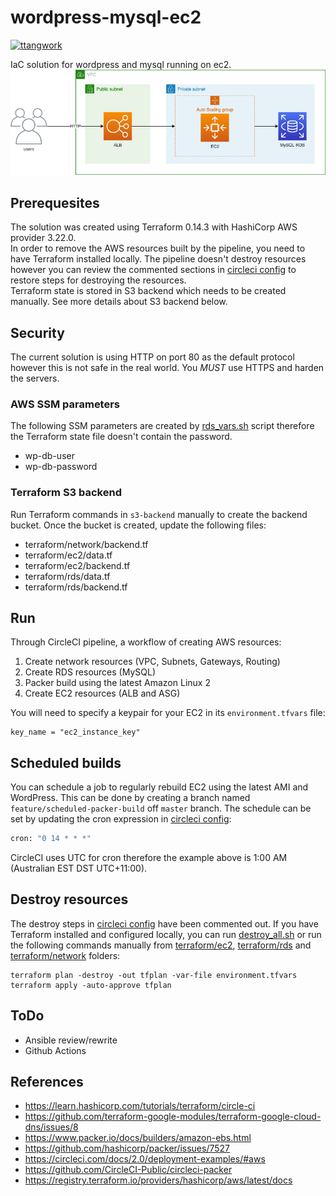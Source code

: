 # wordpress-mysql-ec2

[![ttangwork](https://circleci.com/gh/ttangwork/wordpress-mysql-ec2.svg?style=svg)](https://circleci.com/gh/ttangwork/wordpress-mysql-ec2)

IaC solution for wordpress and mysql running on ec2.  
![Architecture](docs/wordpress-mysql-ec2.png "Architecture")

## Prerequesites

The solution was created using Terraform 0.14.3 with HashiCorp AWS provider 3.22.0.  
In order to remove the AWS resources built by the pipeline, you need to have Terraform installed locally. The pipeline doesn't destroy resources however you can review the commented sections in [circleci config](.circleci/config.yml) to restore steps for destroying the resources.  
Terraform state is stored in S3 backend which needs to be created manually. See more details about S3 backend below.

## Security

The current solution is using HTTP on port 80 as the default protocol however this is not safe in the real world. You *MUST* use HTTPS and harden the servers.

### AWS SSM parameters

The following SSM parameters are created by [rds_vars.sh](./scripts/rds_vars.sh) script therefore the Terraform state file doesn't contain the password.

* wp-db-user
* wp-db-password

### Terraform S3 backend

Run Terraform commands in `s3-backend` manually to create the backend bucket. Once the bucket is created, update the following files:

* terraform/network/backend.tf
* terraform/ec2/data.tf
* terraform/ec2/backend.tf
* terraform/rds/data.tf
* terraform/rds/backend.tf

## Run

Through CircleCI pipeline, a workflow of creating AWS resources:

1. Create network resources (VPC, Subnets, Gateways, Routing)
2. Create RDS resources (MySQL)
3. Packer build using the latest Amazon Linux 2
4. Create EC2 resources (ALB and ASG)

You will need to specify a keypair for your EC2 in its `environment.tfvars` file:

```hcl
key_name = "ec2_instance_key" 
```

## Scheduled builds

You can schedule a job to regularly rebuild EC2 using the latest AMI and WordPress. This can be done by creating a branch named `feature/scheduled-packer-build` off `master` branch. The schedule can be set by updating the cron expression in [circleci config](.circleci/config.yml):  

```sh
cron: "0 14 * * *"
````

CircleCI uses UTC for cron therefore the example above is 1:00 AM (Australian EST DST UTC+11:00).

## Destroy resources

The destroy steps in [circleci config](.cricleci/config.yml) have been commented out. If you have Terraform installed and configured locally, you can run [destroy_all.sh](./scripts/destroy_all.sh) or run the following commands manually from [terraform/ec2](./terraform/ec2/), [terraform/rds](./terraform/rds/) and [terraform/network](./terraform/network/) folders:

```hcl
terraform plan -destroy -out tfplan -var-file environment.tfvars
terraform apply -auto-approve tfplan
```

## ToDo

* Ansible review/rewrite
* Github Actions

## References

* <https://learn.hashicorp.com/tutorials/terraform/circle-ci>
* <https://github.com/terraform-google-modules/terraform-google-cloud-dns/issues/8>
* <https://www.packer.io/docs/builders/amazon-ebs.html>
* <https://github.com/hashicorp/packer/issues/7527>
* <https://circleci.com/docs/2.0/deployment-examples/#aws>
* <https://github.com/CircleCI-Public/circleci-packer>
* <https://registry.terraform.io/providers/hashicorp/aws/latest/docs>
